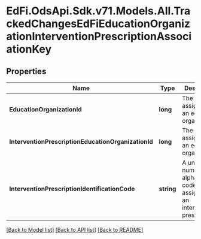# EdFi.OdsApi.Sdk.v71.Models.All.TrackedChangesEdFiEducationOrganizationInterventionPrescriptionAssociationKey

## Properties

Name | Type | Description | Notes
------------ | ------------- | ------------- | -------------
**EducationOrganizationId** | **long** | The identifier assigned to an education organization. | [optional] 
**InterventionPrescriptionEducationOrganizationId** | **long** | The identifier assigned to an education organization. | [optional] 
**InterventionPrescriptionIdentificationCode** | **string** | A unique number or alphanumeric code assigned to an intervention prescription. | [optional] 

[[Back to Model list]](../README.md#documentation-for-models) [[Back to API list]](../README.md#documentation-for-api-endpoints) [[Back to README]](../README.md)

